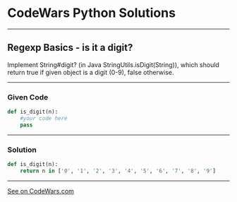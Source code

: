 # CodeWars Python Solutions

---

## Regexp Basics - is it a digit?


Implement String#digit? (in Java StringUtils.isDigit(String)), which should return true if given object is a digit (0-9), false otherwise.



---

### Given Code


```python
def is_digit(n):
    #your code here
    pass
```

---

### Solution


```python
def is_digit(n):
    return n in ['0', '1', '2', '3', '4', '5', '6', '7', '8', '9']
```

---


[See on CodeWars.com](https://www.codewars.com/kata/567bf4f7ee34510f69000032/train/python)
